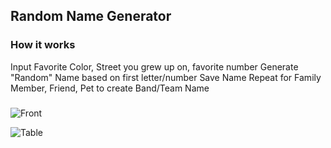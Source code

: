 ## Random Name Generator

### How it works

Input Favorite Color, Street you grew up on, favorite number
Generate "Random" Name based on first letter/number
Save Name
Repeat for Family Member, Friend, Pet to create Band/Team Name

###


![Front](https://ibb.co/dpGsmk "Front Pages")

![Table](https://ibb.co/no0Pz5 "Table 1")
